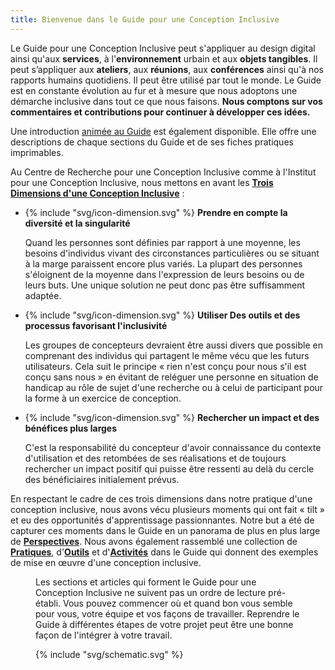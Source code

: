 ```yaml
---
title: Bienvenue dans le Guide pour une Conception Inclusive
---
```


Le Guide pour une Conception Inclusive peut s'appliquer au design digital ainsi qu'aux **services**, à
l'**environnement** urbain et aux **objets tangibles**. Il peut s’appliquer aux **ateliers**, aux **réunions**, aux
**conférences** ainsi qu'à nos rapports humains quotidiens. Il peut être utilisé par tout le monde. Le Guide est en
constante évolution au fur et à mesure que nous adoptons une démarche inclusive dans tout ce que nous faisons.
**Nous comptons sur vos commentaires et contributions pour continuer à développer ces idées.**

Une introduction [animée au Guide](https://www.youtube.com/watch?v=ESyrapafICE) est également disponible. Elle offre une
descriptions de chaque sections du Guide et de ses fiches pratiques imprimables.

<div class="idg-highlight-section" id="idg-index-dimensions-list">

Au Centre de Recherche pour une Conception  Inclusive comme à l'Institut pour une Conception  Inclusive, nous mettons en
avant les [**Trois Dimensions d'une Conception Inclusive**](http://idrc.ocadu.ca/about-the-idrc/49-resources/online-resources/articles-and-papers/443-whatisinclusivedesign)
:

* {% include "svg/icon-dimension.svg" %} **Prendre en compte la diversité et la singularité**

  Quand les personnes sont définies par rapport à une moyenne, les besoins d'individus vivant des circonstances
  particulières ou se situant à la marge paraissent encore plus variés. La plupart des personnes s'éloignent de la
  moyenne dans l'expression de leurs besoins ou de leurs buts. Une unique solution ne peut donc pas être suffisamment
  adaptée.

* {% include "svg/icon-dimension.svg" %} **Utiliser Des outils et des processus favorisant l'inclusivité**

  Les groupes de concepteurs devraient être aussi divers que possible en comprenant des individus qui partagent le même
  vécu que les futurs utilisateurs. Cela suit le principe « rien n'est conçu pour nous s'il est conçu sans nous » en
  évitant de reléguer une personne en situation de handicap au rôle de sujet d'une recherche ou à celui de participant
  pour la forme à un exercice de conception.

* {% include "svg/icon-dimension.svg" %} **Rechercher un impact et des bénéfices plus larges**

  C'est la responsabilité du concepteur d'avoir connaissance du contexte d'utilisation et des retombées de ses
  réalisations et de toujours rechercher un impact positif qui puisse être ressenti au delà du cercle des bénéficiaires
  initialement prévus.

</div>

En respectant le cadre de ces trois dimensions dans notre pratique d'une conception inclusive, nous avons vécu plusieurs
moments qui ont fait « tilt » et eu des opportunités d'apprentissage passionnantes. Notre but a été de capturer ces
moments dans le Guide en un panorama de plus en plus large de [**Perspectives**](./perspectives). Nous avons également
rassemblé une collection de [**Pratiques**](./pratiques), d'[**Outils**](./outils) et d'[**Activités**](./activites)
dans le Guide qui donnent des exemples de mise en œuvre d'une conception inclusive.

<div class="idg-highlight-section row">
  <figure>
  <figcaption class="small-12 medium-6 large-8 column">

  Les sections et articles qui forment le Guide pour une Conception Inclusive ne suivent pas un ordre de lecture
  pré-établi. Vous pouvez commencer où et quand bon vous semble pour vous, votre équipe et vos façons de travailler.
  Reprendre le Guide à différentes étapes de votre projet peut être une bonne façon de l'intégrer à votre travail.

  </figcaption>
  <span class="small-12 medium-6 large-4 column"> {% include "svg/schematic.svg" %} </span>
  </figure>
</div>
